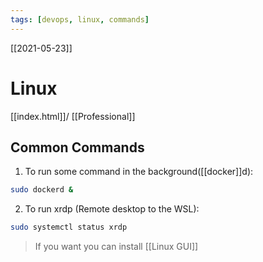 ```yaml
---
tags: [devops, linux, commands]
---
```

[[2021-05-23]]
# Linux
[[index.html]]/ [[Professional]]


## Common Commands

1.  To run  some command in the background([[docker]]d): 
``` bash
sudo dockerd &
```

2. To run xrdp (Remote desktop to the WSL): 
``` bash
sudo systemctl status xrdp
```

>If you want you can install [[Linux GUI]]